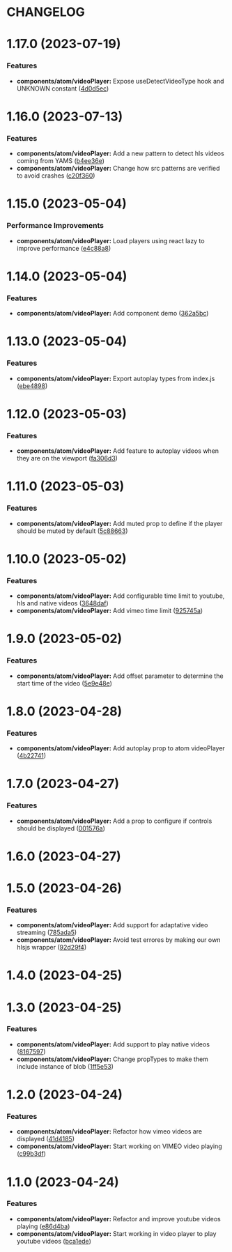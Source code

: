 # CHANGELOG

# 1.17.0 (2023-07-19)


### Features

* **components/atom/videoPlayer:** Expose useDetectVideoType hook and UNKNOWN constant ([4d0d5ec](https://github.com/SUI-Components/sui-components/commit/4d0d5ec53eca94c7073bc2a1ecabc16b862a383d))



# 1.16.0 (2023-07-13)


### Features

* **components/atom/videoPlayer:** Add a new pattern to detect hls videos coming from YAMS ([b4ee36e](https://github.com/SUI-Components/sui-components/commit/b4ee36e77cd65bab00965f1af657b96d9a8d5ad8))
* **components/atom/videoPlayer:** Change how src patterns are verified to avoid crashes ([c20f360](https://github.com/SUI-Components/sui-components/commit/c20f3602ec02d0d0a78e7d76734b6f010895b7d4))



# 1.15.0 (2023-05-04)


### Performance Improvements

* **components/atom/videoPlayer:** Load players using react lazy to improve performance ([e4c88a8](https://github.com/SUI-Components/sui-components/commit/e4c88a88070c548b09c59651b7e540208770bb0d))



# 1.14.0 (2023-05-04)


### Features

* **components/atom/videoPlayer:** Add component demo ([362a5bc](https://github.com/SUI-Components/sui-components/commit/362a5bccfc842a06bf394e3d4f7575d794385e9b))



# 1.13.0 (2023-05-04)


### Features

* **components/atom/videoPlayer:** Export autoplay types from index.js ([ebe4898](https://github.com/SUI-Components/sui-components/commit/ebe48981f3cfe4344f6f55063a7baed48ecfb21d))



# 1.12.0 (2023-05-03)


### Features

* **components/atom/videoPlayer:** Add feature to autoplay videos when they are on the viewport ([fa306d3](https://github.com/SUI-Components/sui-components/commit/fa306d3b45c213fd195d4d050047f4f13ed18dbc))



# 1.11.0 (2023-05-03)


### Features

* **components/atom/videoPlayer:** Add muted prop to define if the player should be muted by default ([5c88663](https://github.com/SUI-Components/sui-components/commit/5c886632c2b069e27d95125c03f2640837b9f15a))



# 1.10.0 (2023-05-02)


### Features

* **components/atom/videoPlayer:** Add configurable time limit to youtube, hls and native videos ([3648daf](https://github.com/SUI-Components/sui-components/commit/3648daf66d0d6dab494dd644cf4c532a6b0241bf))
* **components/atom/videoPlayer:** Add vimeo time limit ([925745a](https://github.com/SUI-Components/sui-components/commit/925745a099bffd795bd06d7f8772550f1cc91816))



# 1.9.0 (2023-05-02)


### Features

* **components/atom/videoPlayer:** Add offset parameter to determine the start time of the video ([5e9e48e](https://github.com/SUI-Components/sui-components/commit/5e9e48e3d4853afe38cdf0c5c9554c50a36f90c2))



# 1.8.0 (2023-04-28)


### Features

* **components/atom/videoPlayer:** Add autoplay prop to atom videoPlayer ([4b22741](https://github.com/SUI-Components/sui-components/commit/4b22741908cb5d838d7eb70b1db1a0645b7977a4))



# 1.7.0 (2023-04-27)


### Features

* **components/atom/videoPlayer:** Add a prop to configure if controls should be displayed ([001576a](https://github.com/SUI-Components/sui-components/commit/001576a876b22fcd2d4d1c6e000bca1c7012ee69))



# 1.6.0 (2023-04-27)



# 1.5.0 (2023-04-26)


### Features

* **components/atom/videoPlayer:** Add support for adaptative video streaming ([785ada5](https://github.com/SUI-Components/sui-components/commit/785ada5b7fba28bf0794ea053143ed8ed5039572))
* **components/atom/videoPlayer:** Avoid test errores by making our own hlsjs wrapper ([92d29f4](https://github.com/SUI-Components/sui-components/commit/92d29f49e86b5d02a2ca90e3377245e29865f33e))



# 1.4.0 (2023-04-25)



# 1.3.0 (2023-04-25)


### Features

* **components/atom/videoPlayer:** Add support to play native videos ([8167597](https://github.com/SUI-Components/sui-components/commit/8167597603d03af081b113f9dc66e774be9a046f))
* **components/atom/videoPlayer:** Change propTypes to make them include instance of blob ([1ff5e53](https://github.com/SUI-Components/sui-components/commit/1ff5e53d80b0969310099f7a87a0d8ff7b4d5806))



# 1.2.0 (2023-04-24)


### Features

* **components/atom/videoPlayer:** Refactor how vimeo videos are displayed ([41d4185](https://github.com/SUI-Components/sui-components/commit/41d41858bb3477cead5083fa5ab14de92d18030f))
* **components/atom/videoPlayer:** Start working on VIMEO video playing ([c99b3df](https://github.com/SUI-Components/sui-components/commit/c99b3df01a88d98ea30f4e325d23177a7509ab83))



# 1.1.0 (2023-04-24)


### Features

* **components/atom/videoPlayer:** Refactor and improve youtube videos playing ([e86d4ba](https://github.com/SUI-Components/sui-components/commit/e86d4ba72ba9e7ba6806c2b7b6566f600414fc13))
* **components/atom/videoPlayer:** Start working in video player to play youtube videos ([bca1ede](https://github.com/SUI-Components/sui-components/commit/bca1ede07dbb0a01ac144a4b2d52decc371de12e))



